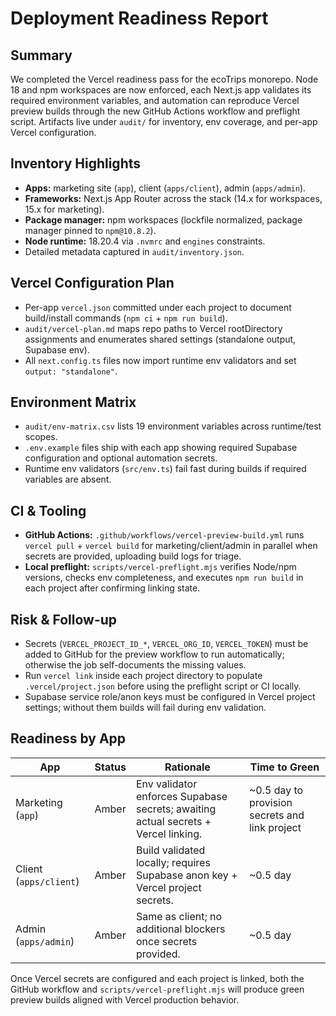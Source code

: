 # Deployment Readiness Report

## Summary
We completed the Vercel readiness pass for the ecoTrips monorepo. Node 18 and npm workspaces are now enforced, each Next.js app validates its required environment variables, and automation can reproduce Vercel preview builds through the new GitHub Actions workflow and preflight script. Artifacts live under `audit/` for inventory, env coverage, and per-app Vercel configuration.

## Inventory Highlights
- **Apps:** marketing site (`app`), client (`apps/client`), admin (`apps/admin`).
- **Frameworks:** Next.js App Router across the stack (14.x for workspaces, 15.x for marketing).
- **Package manager:** npm workspaces (lockfile normalized, package manager pinned to `npm@10.8.2`).
- **Node runtime:** 18.20.4 via `.nvmrc` and `engines` constraints.
- Detailed metadata captured in `audit/inventory.json`.

## Vercel Configuration Plan
- Per-app `vercel.json` committed under each project to document build/install commands (`npm ci` + `npm run build`).
- `audit/vercel-plan.md` maps repo paths to Vercel rootDirectory assignments and enumerates shared settings (standalone output, Supabase env).
- All `next.config.ts` files now import runtime env validators and set `output: "standalone"`.

## Environment Matrix
- `audit/env-matrix.csv` lists 19 environment variables across runtime/test scopes.
- `.env.example` files ship with each app showing required Supabase configuration and optional automation secrets.
- Runtime env validators (`src/env.ts`) fail fast during builds if required variables are absent.

## CI & Tooling
- **GitHub Actions:** `.github/workflows/vercel-preview-build.yml` runs `vercel pull` + `vercel build` for marketing/client/admin in parallel when secrets are provided, uploading build logs for triage.
- **Local preflight:** `scripts/vercel-preflight.mjs` verifies Node/npm versions, checks env completeness, and executes `npm run build` in each project after confirming linking state.

## Risk & Follow-up
- Secrets (`VERCEL_PROJECT_ID_*`, `VERCEL_ORG_ID`, `VERCEL_TOKEN`) must be added to GitHub for the preview workflow to run automatically; otherwise the job self-documents the missing values.
- Run `vercel link` inside each project directory to populate `.vercel/project.json` before using the preflight script or CI locally.
- Supabase service role/anon keys must be configured in Vercel project settings; without them builds will fail during env validation.

## Readiness by App
| App | Status | Rationale | Time to Green |
| --- | ------ | --------- | ------------- |
| Marketing (`app`) | Amber | Env validator enforces Supabase secrets; awaiting actual secrets + Vercel linking. | ~0.5 day to provision secrets and link project |
| Client (`apps/client`) | Amber | Build validated locally; requires Supabase anon key + Vercel project secrets. | ~0.5 day |
| Admin (`apps/admin`) | Amber | Same as client; no additional blockers once secrets provided. | ~0.5 day |

Once Vercel secrets are configured and each project is linked, both the GitHub workflow and `scripts/vercel-preflight.mjs` will produce green preview builds aligned with Vercel production behavior.
